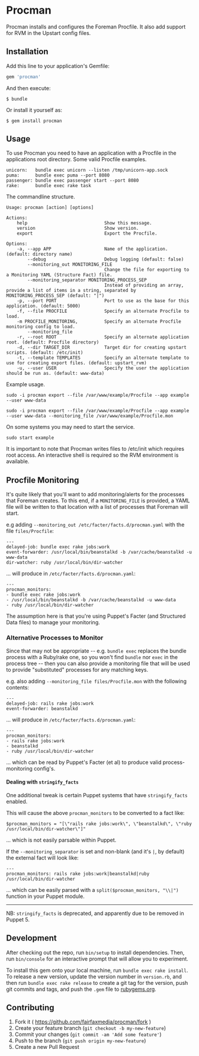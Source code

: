 # Procman

Procman installs and configures the Foreman Procfile. It also add support for RVM in the Upstart config files.

## Installation

Add this line to your application's Gemfile:

```ruby
gem 'procman'
```

And then execute:

    $ bundle

Or install it yourself as:

    $ gem install procman

## Usage

To use Procman you need to have an application with a Procfile in the applications root directory. Some valid Procfile examples.

    unicorn:   bundle exec unicorn --listen /tmp/unicorn-app.sock
    puma:      bundle exec puma --port 8080
    passenger: bundle exec passenger start --port 8080
    rake:      bundle exec rake task

The commandline structure.

    Usage: procman [action] [options]

    Actions:
        help                             Show this message.
        version                          Show version.
        export                           Export the Procfile.

    Options:
        -a, --app APP                    Name of the application. (default: directory name)
            --debug                      Debug logging (default: false)
            --monitoring_out MONITORING_FILE
                                         Change the file for exporting to a Monitoring YAML (Structure Fact) file.
            --monitoring_separator MONITORING_PROCESS_SEP
                                         Instead of providing an array, provide a list of items in a string, separated by MONITORING_PROCESS_SEP (default: "|")
        -p, --port PORT                  Port to use as the base for this application. (default: 5000)
        -f, --file PROCFILE              Specify an alternate Procfile to load.
        -m PROCFILE_MONITORING,          Specify an alternate Procfile monitoring config to load.
            --monitoring_file
        -r, --root ROOT                  Specify an alternate application root. (default: Procfile directory)
        -d, --dir TARGET_DIR             Target dir for creating upstart scripts. (default: /etc/init)
        -t, --template TEMPLATES         Specify an alternate template to use for creating export files. (default: upstart_rvm)
        -u, --user USER                  Specify the user the application should be run as. (default: www-data)

Example usage.

    sudo -i procman export --file /var/www/example/Procfile --app example --user www-data

    sudo -i procman export --file /var/www/example/Procfile --app example --user www-data --monitoring_file /var/www/example/Procfile.mon

On some systems you may need to start the service.

    sudo start example

It is important to note that Procman writes files to /etc/init which requires root access. An interactive shell is required so the RVM environment is available.

## Procfile Monitoring

It's quite likely that you'll want to add monitoring/alerts for the processes that Foreman creates.
To this end, if a `MONITORING_FILE` is provided, a YAML file will be written to that location with a
list of processes that Foreman will start.

e.g adding `--monitoring_out /etc/facter/facts.d/procman.yaml` with the file `files/Procfile`:

    ---
    delayed-job: bundle exec rake jobs:work
    event-forwarder: /usr/local/bin/beanstalkd -b /var/cache/beanstalkd -u www-data
    dir-watcher: ruby /usr/local/bin/dir-watcher

... will produce in `/etc/facter/facts.d/procman.yaml`:

    ---
    procman_monitors:
    - bundle exec rake jobs:work
    - /usr/local/bin/beanstalkd -b /var/cache/beanstalkd -u www-data
    - ruby /usr/local/bin/dir-watcher

The assumption here is that you're using Puppet's Facter (and Structured Data files) to manage your
monitoring.

### Alternative Processes to Monitor

Since that may not be appropriate -- e.g. `bundle exec` replaces the bundle process with a Ruby/rake
one, so you won't find `bundle` nor `exec` in the process tree -- then you can also provide a monitoring
file that will be used to provide "substituted" processes for any matching keys.

e.g. also adding `--monitoring_file files/Procfile.mon` with the following contents:

    ---
    delayed-job: rails rake jobs:work
    event-forwarder: beanstalkd

... will produce in `/etc/facter/facts.d/procman.yaml`:

    ---
    procman_monitors:
    - rails rake jobs:work
    - beanstalkd
    - ruby /usr/local/bin/dir-watcher

... which can be read by Puppet's Facter (et al) to produce valid process-monitoring config's.

#### Dealing with `stringify_facts`

One additional tweak is certain Puppet systems that have `stringify_facts` enabled.

This will cause the above `procman_monitors` to be converted to a fact like:

    $procman_monitors = "[\"rails rake jobs:work\", \"beanstalkd\", \"ruby /usr/local/bin/dir-watcher\"]"

... which is not easily parsable within Puppet.

If the `--monitoring_separator` is set and non-blank (and it's `|`, by default) the external fact will look like:

    ---
    procman_monitors: rails rake jobs:work|beanstalkd|ruby /usr/local/bin/dir-watcher

... which can be easily parsed with a `split($procman_monitors, "\\|")` function in your Puppet module.

-----
NB: `stringify_facts` is deprecated, and apparently due to be removed in Puppet 5.

## Development

After checking out the repo, run `bin/setup` to install dependencies. Then, run `bin/console` for an interactive prompt that will allow you to experiment.

To install this gem onto your local machine, run `bundle exec rake install`. To release a new version, update the version number in `version.rb`, and then run `bundle exec rake release` to create a git tag for the version, push git commits and tags, and push the `.gem` file to [rubygems.org](https://rubygems.org).

## Contributing

1. Fork it ( https://github.com/fairfaxmedia/procman/fork )
2. Create your feature branch (`git checkout -b my-new-feature`)
3. Commit your changes (`git commit -am 'Add some feature'`)
4. Push to the branch (`git push origin my-new-feature`)
5. Create a new Pull Request
